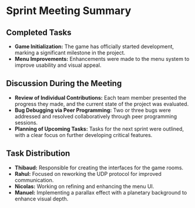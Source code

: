 # Sprint Meeting Summary

## Completed Tasks
- **Game Initialization:**
  The game has officially started development, marking a significant milestone in the project.
- **Menu Improvements:**
  Enhancements were made to the menu system to improve usability and visual appeal.

## Discussion During the Meeting
- **Review of Individual Contributions:**
  Each team member presented the progress they made, and the current state of the project was evaluated.
- **Bug Debugging via Peer Programming:**
  Two or three bugs were addressed and resolved collaboratively through peer programming sessions.
- **Planning of Upcoming Tasks:**
  Tasks for the next sprint were outlined, with a clear focus on further developing critical features.

## Task Distribution

- **Thibaud:**
  Responsible for creating the interfaces for the game rooms.
- **Rahul:**
  Focused on reworking the UDP protocol for improved communication.
- **Nicolas:**
  Working on refining and enhancing the menu UI.
- **Manuel:**
  Implementing a parallax effect with a planetary background to enhance visual depth.
